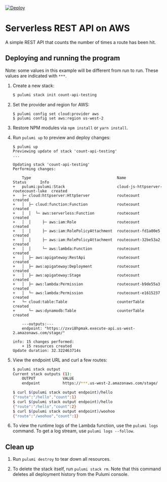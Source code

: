 [![Deploy](https://get.pulumi.com/new/button.svg)](https://app.pulumi.com/new?template=https://github.com/pulumi/examples/blob/master/cloud-js-httpserver/README.md)

# Serverless REST API on AWS

A simple REST API that counts the number of times a route has been hit.

## Deploying and running the program

Note: some values in this example will be different from run to run.  These values are indicated
with `***`.

1.  Create a new stack:

    ```bash
    $ pulumi stack init count-api-testing
    ```

1.  Set the provider and region for AWS:

    ```
    $ pulumi config set cloud:provider aws
    $ pulumi config set aws:region us-west-2
    ```

1.  Restore NPM modules via `npm install` or `yarn install`.

1.  Run `pulumi up` to preview and deploy changes:

    ```
    $ pulumi up
    Previewing update of stack 'count-api-testing'
    ...

    Updating stack 'count-api-testing'
    Performing changes:

        Type                                      Name                                 Status      Info
    +   pulumi:pulumi:Stack                       cloud-js-httpserver-routecount-luke  created
    +   ├─ cloud:httpserver:HttpServer            routecount                           created
    +   │  ├─ cloud:function:Function             routecount                           created
    +   │  │  └─ aws:serverless:Function          routecount                           created
    +   │  │     ├─ aws:iam:Role                  routecount                           created
    +   │  │     ├─ aws:iam:RolePolicyAttachment  routecount-fd1a00e5                  created
    +   │  │     ├─ aws:iam:RolePolicyAttachment  routecount-32be53a2                  created
    +   │  │     └─ aws:lambda:Function           routecount                           created
    +   │  ├─ aws:apigateway:RestApi              routecount                           created
    +   │  ├─ aws:apigateway:Deployment           routecount                           created
    +   │  ├─ aws:apigateway:Stage                routecount                           created
    +   │  ├─ aws:lambda:Permission               routecount-b9de55a3                  created
    +   │  └─ aws:lambda:Permission               routecount-e1615237                  created
    +   └─ cloud:table:Table                      counterTable                         created
    +      └─ aws:dynamodb:Table                  counterTable                         created

        ---outputs:---
        endpoint: "https://zxvi8hpmak.execute-api.us-west-2.amazonaws.com/stage/"

    info: 15 changes performed:
        + 15 resources created
    Update duration: 32.322463714s
    ```

1.  View the endpoint URL and curl a few routes:

    ```bash
    $ pulumi stack output
    Current stack outputs (1):
        OUTPUT            VALUE
        endpoint          https://***.us-west-2.amazonaws.com/stage/

    $ curl $(pulumi stack output endpoint)/hello
    {"route":"/hello","count":1}
    $ curl $(pulumi stack output endpoint)/hello
    {"route":"/hello","count":2}
    $ curl $(pulumi stack output endpoint)/woohoo
    {"route":"/woohoo","count":1}
    ```

1.  To view the runtime logs of the Lambda function, use the `pulumi logs` command. To get a log stream, use `pulumi logs --follow`.

## Clean up

1.  Run `pulumi destroy` to tear down all resources.

1.  To delete the stack itself, run `pulumi stack rm`. Note that this command deletes all deployment history from the Pulumi console.
